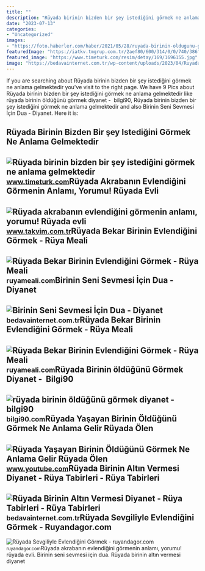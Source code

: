 ```yaml
---
title: ""
description: "Rüyada birinin bizden bir şey istediğini görmek ne anlama gelmektedir"
date: "2023-07-13"
categories:
- "Uncategorized"
images:
- "https://foto.haberler.com/haber/2021/05/28/ruyada-birinin-oldugunu-gormek-ne-anlama-geliyor-14163329_8691_amp.jpg"
featuredImage: "https://iatkv.tmgrup.com.tr/2aef80/600/314/0/0/740/386?u=https:%2f%2fitkv.tmgrup.com.tr%2falbum%2f2022%2f03%2f18%2fruyada-evli-birinin-evlendigini-gormek-ne-anlama-gelir-neye-isarettir-ruyada-akrabanin-evlendigini-gormenin-an-1647618837906.jpeg"
featured_image: "https://www.timeturk.com/resim/detay/169/1696155.jpg"
image: "https://bedavainternet.com.tr/wp-content/uploads/2023/04/Ruyada-Birinin-Altin-Vermesi-Diyanet.webp"
---
```


If you are searching about Rüyada birinin bizden bir şey istediğini görmek ne anlama gelmektedir you've visit to the right page. We have 9 Pics about Rüyada birinin bizden bir şey istediğini görmek ne anlama gelmektedir like rüyada birinin öldüğünü görmek diyanet - ️ bilgi90, Rüyada birinin bizden bir şey istediğini görmek ne anlama gelmektedir and also Birinin Seni Sevmesi İçin Dua - Diyanet. Here it is:

Rüyada Birinin Bizden Bir şey Istediğini Görmek Ne Anlama Gelmektedir
---------------------------------------------------------------------

 ![Rüyada birinin bizden bir şey istediğini görmek ne anlama gelmektedir](https://www.timeturk.com/resim/detay/169/1696155.jpg) <small>www.timeturk.com</small>Rüyada Akrabanın Evlendiğini Görmenin Anlamı, Yorumu! Rüyada Evli
-----------------------------------------------------------------

 ![Rüyada akrabanın evlendiğini görmenin anlamı, yorumu! Rüyada evli](https://iatkv.tmgrup.com.tr/2aef80/600/314/0/0/740/386?u=https:%2f%2fitkv.tmgrup.com.tr%2falbum%2f2022%2f03%2f18%2fruyada-evli-birinin-evlendigini-gormek-ne-anlama-gelir-neye-isarettir-ruyada-akrabanin-evlendigini-gormenin-an-1647618837906.jpeg) <small>www.takvim.com.tr</small>Rüyada Bekar Birinin Evlendiğini Görmek - Rüya Meali
----------------------------------------------------

 ![Rüyada Bekar Birinin Evlendiğini Görmek - Rüya Meali](http://ruyameali.com/wp-content/uploads/2019/03/aileden-bekar-birinin-evlendigini-gormek.jpg) <small>ruyameali.com</small>Birinin Seni Sevmesi İçin Dua - Diyanet
---------------------------------------

 ![Birinin Seni Sevmesi İçin Dua - Diyanet](https://bedavainternet.com.tr/wp-content/uploads/2022/08/Birinin-Seni-Sevmesi-Icin-Dua.webp) <small>bedavainternet.com.tr</small>Rüyada Bekar Birinin Evlendiğini Görmek - Rüya Meali
----------------------------------------------------

 ![Rüyada Bekar Birinin Evlendiğini Görmek - Rüya Meali](http://ruyameali.com/wp-content/uploads/2019/03/ruyada-bekar-birinin-evlendigini-dugun-yaptigini-gormek-1140x760.jpg) <small>ruyameali.com</small>Rüyada Birinin öldüğünü Görmek Diyanet - ️ Bilgi90
--------------------------------------------------

 ![rüyada birinin öldüğünü görmek diyanet - ️ bilgi90](https://foto.haberler.com/haber/2021/05/28/ruyada-birinin-oldugunu-gormek-ne-anlama-geliyor-14163329_8691_amp.jpg) <small>bilgi90.com</small>Rüyada Yaşayan Birinin Öldüğünü Görmek Ne Anlama Gelir Rüyada Ölen
------------------------------------------------------------------

 ![Rüyada Yaşayan Birinin Öldüğünü Görmek Ne Anlama Gelir Rüyada Ölen](https://i.ytimg.com/vi/VrzCzkE2X1g/maxresdefault.jpg) <small>www.youtube.com</small>Rüyada Birinin Altın Vermesi Diyanet - Rüya Tabirleri - Rüya Tabirleri
----------------------------------------------------------------------

 ![Rüyada Birinin Altın Vermesi Diyanet - Rüya Tabirleri - Rüya Tabirleri](https://bedavainternet.com.tr/wp-content/uploads/2023/04/Ruyada-Birinin-Altin-Vermesi-Diyanet.webp) <small>bedavainternet.com.tr</small>Rüyada Sevgiliyle Evlendiğini Görmek - Ruyandagor.com
-----------------------------------------------------

 ![Rüyada Sevgiliyle Evlendiğini Görmek - ruyandagor.com](https://images.ruyandagor.com/2017/11/sevgiliyle-evlendigini-gormek-1619.jpg) <small>ruyandagor.com</small>Rüyada akrabanın evlendiğini görmenin anlamı, yorumu! rüyada evli. Birinin seni sevmesi i̇çin dua. Rüyada birinin altın vermesi diyanet
